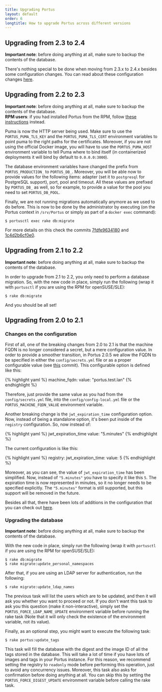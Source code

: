 ```yaml
---
title: Upgrading Portus
layout: default
order: 6
longtitle: How to upgrade Portus across different versions
---
```


## Upgrading from 2.3 to 2.4

<div class="alert alert-info">
  <strong>Important note</strong>: before doing anything at all, make sure to
  backup the contents of the database.
</div>

There's nothing special to be done when moving from 2.3.x to 2.4.x besides some
configuration changes. You can read about these configuration changes
[here](https://github.com/SUSE/Portus/blob/master/CHANGELOG.md#configuration-changes).

## Upgrading from 2.2 to 2.3

<div class="alert alert-info">
  <strong>Important note</strong>: before doing anything at all, make sure to
  backup the contents of the database.
</div>

<div class="alert alert-warning">
  <strong>RPM users</strong>: if you had installed Portus from the RPM, follow
  <a href="/docs/migrate-from-rpm.html">these instructions</a> instead.
</div>

Puma is now the HTTP server being used. Make sure to use the
`PORTUS_PUMA_TLS_KEY` and the `PORTUS_PUMA_TLS_CERT` environment variables to
point puma to the right paths for the certificates. Moreover, if you are not
using the official Docker image, you will have to use the `PORTUS_PUMA_HOST`
environment variable to tell Puma where to bind itself (in containerized
deployments it will bind by default to `0.0.0.0:3000`).

The database environment variables have changed the prefix from
`PORTUS_PRODUCTION_` to `PORTUS_DB_`. Moreover, you will be able now to provide
values for the following items: adapter (set it to `postgresql` for PostgreSQL
support), port, pool and timeout. All these values are prefixed by `PORTUS_DB_`
as well, so for example, to provide a value for the pool you need to set
`PORTUS_DB_POOL`.

Finally, we are not running migrations automatically anymore as we used to do
before. This is now to be done by the administrator by executing (on the Portus
context in `/srv/Portus` or simply as part of a `docker exec` command):

```
$ portusctl exec rake db:migrate
```

For more details on this check the commits
[7fdfe9634180](https://github.com/SUSE/Portus/commit/7fdfe96341801b492ca0e2637fcbb0d31e54d5fc)
and
[1c4d2b6cf0e0](https://github.com/SUSE/Portus/commit/1c4d2b6cf0e09e3be770a0675a42ee23cd2f62dd).

## Upgrading from 2.1 to 2.2

<div class="alert alert-info">
  <strong>Important note</strong>: before doing anything at all, make sure to
  backup the contents of the database.
</div>

In order to upgrade from 2.1 to 2.2, you only need to perform a database
migration. So, with the new code in place, simply run the following (wrap it
with `portusctl` if you are using the RPM for openSUSE/SLE):

```
$ rake db:migrate
```

And you should be all set!

## Upgrading from 2.0 to 2.1

### Changes on the configuration

First of all, one of the breaking changes from 2.0 to 2.1 is that the machine
FQDN is no longer considered a secret, but a mere configuration value. In order
to provide a smoother transition, in Portus 2.0.5 we allow the FQDN to be
specified in either the `config/secrets.yml` file or as a proper configurable
value (see [this](https://github.com/SUSE/Portus/commit/f0850459cc43e9b9258e70867d5608f2ef303f3e) commit).
This configurable option is defined like this:

{% highlight yaml %}
machine_fqdn:
  value: "portus.test.lan"
{% endhighlight %}

Therefore, just provide the same value as you had from the `config/secrets.yml`
file, into the `config/config-local.yml` file or the `PORTUS_MACHINE_FQDN_VALUE`
environment variable.

Another breaking change is the `jwt_expiration_time` configuration option. Now,
instead of being a standalone option, it's been put inside of the `registry`
configuration. So, now instead of:

{% highlight yaml %}
jwt_expiration_time
  value: "5.minutes"
{% endhighlight %}

The current configuration is like this:

{% highlight yaml %}
registry:
  jwt_expiration_time:
    value: 5
{% endhighlight %}

Moreover, as you can see, the value of `jwt_expiration_time` has been
simplified. Now, instead of `"5.minutes"` you have to specify it like this
`5`. The expiration time is now represented in minutes, so it no longer needs
to be specified explicitly. The `"5.minutes"` format is still supported, but this
support will be removed in the future.

Besides all that, there have been lots of additions in the configuration that
you can check out [here](/docs/Configuring-Portus.html).

### Upgrading the database

<div class="alert alert-info">
  <strong>Important note</strong>: before doing anything at all, make sure to
  backup the contents of the database.
</div>


With the new code in place, simply run the following (wrap it with `portusctl`
if you are using the RPM for openSUSE/SLE):

```
$ rake db:migrate
$ rake migrate:update_personal_namespaces
```

After that, if you are using an LDAP server for authentication, run the following:

```
$ rake migrate:update_ldap_names
```

The previous task will list the users which are to be updated, and then
it will ask you whether you want to proceed or not. If you don't want this task
to ask you this question (make it non-interactive), simply set the
`PORTUS_FORCE_LDAP_NAME_UPDATE` environment variable before running the rake
task (Note that it will only check the existence of the environment variable,
not its value).

Finally, as an optional step, you might want to execute the following task:

```
$ rake portus:update_tags
```

This task will fill the database with the digest and the image ID of all the
tags stored in the database. This will take a lot of time if you have lots of
images and tags in your Portus instance. For this reason, we recommend setting
the registry to `readonly` mode before performing this operation, just to avoid
any concurrency issues. Moreover, this task also asks for confirmation before
doing anything at all. You can skip this by setting the
`PORTUS_FORCE_DIGEST_UPDATE` environment variable before calling the rake task.
